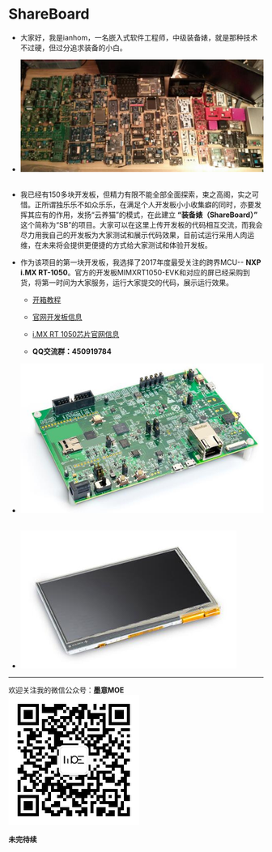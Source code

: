 # ShareBoard
- 大家好，我是ianhom，一名嵌入式软件工程师，中级装备婊，就是那种技术不过硬，但过分追求装备的小白。
- ![](https://github.com/ianhom/Note-of-all/blob/master/Pic/Misc/all_boards2.jpg?raw=true)     
- 我已经有150多块开发板，但精力有限不能全部全面探索，束之高阁，实之可惜。正所谓独乐乐不如众乐乐，在满足个人开发板小小收集癖的同时，亦要发挥其应有的作用，发扬“云养猫”的模式，在此建立 **“装备婊（ShareBoard）”** 这个简称为“SB”的项目。大家可以在这里上传开发板的代码相互交流，而我会尽力用我自己的开发板为大家测试和展示代码效果，目前试运行采用人肉运维，在未来将会提供更便捷的方式给大家测试和体验开发板。

- 作为该项目的第一块开发板，我选择了2017年度最受关注的跨界MCU-- **NXP i.MX RT-1050**。官方的开发板MIMXRT1050-EVK和对应的屏已经采购到货，将第一时间为大家服务，运行大家提交的代码，展示运行效果。      

    * [开箱教程](https://www.nxp.com/support/developer-resources/software-development-tools/i.mx-developer-resources/i.mx-rt1050-evaluation-kit:MIMXRT1050-EVK?&tab=In-Depth_Tab&tid=vanMIMXRT1050-EVK/startnow)    

    * [官网开发板信息](https://www.nxp.com/support/developer-resources/software-development-tools/i.mx-developer-resources/i.mx-rt1050-evaluation-kit:MIMXRT1050-EVK)    
     
    * [i.MX RT 1050芯片官网信息](https://www.nxp.com/products/microcontrollers-and-processors/applications-processors/i.mx-applications-processors/i.mx-rt-series/i.mx-rt1050-crossover-processor-with-arm-cortex-m7-core:i.MX-RT1050)     

    * **QQ交流群：450919784**     
     

- ![](https://github.com/ianhom/Note-of-all/blob/master/Pic/Misc/MIMXRT1050-EVK-DEVICE.jpg?raw=true)     
- ![](https://github.com/ianhom/Note-of-all/blob/master/Pic/Misc/MIMXRT1050-EVK-DEVICE2.jpg?raw=true)


------

欢迎关注我的微信公众号：**墨意MOE**    
![](https://github.com/ianhom/Note-of-all/blob/master/Pic/Misc/qrcode_for_gh_a64f54357afb_258.jpg?raw=true)        




**未完待续**
